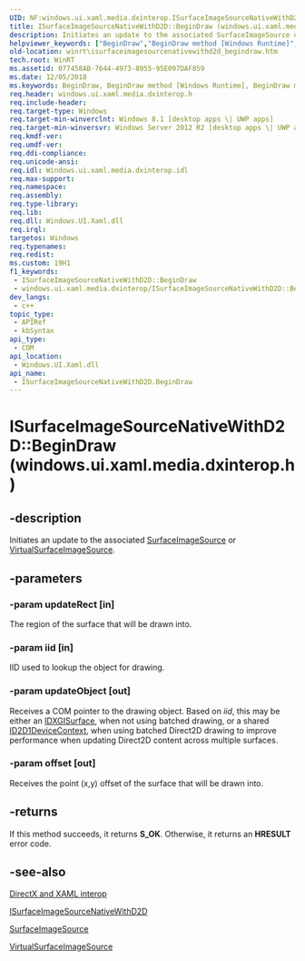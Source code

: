 ```yaml
---
UID: NF:windows.ui.xaml.media.dxinterop.ISurfaceImageSourceNativeWithD2D.BeginDraw
title: ISurfaceImageSourceNativeWithD2D::BeginDraw (windows.ui.xaml.media.dxinterop.h)
description: Initiates an update to the associated SurfaceImageSource or VirtualSurfaceImageSource.
helpviewer_keywords: ["BeginDraw","BeginDraw method [Windows Runtime]","BeginDraw method [Windows Runtime]","ISurfaceImageSourceNativeWithD2D interface","ISurfaceImageSourceNativeWithD2D interface [Windows Runtime]","BeginDraw method","ISurfaceImageSourceNativeWithD2D.BeginDraw","ISurfaceImageSourceNativeWithD2D.xaml","ISurfaceImageSourceNativeWithD2D::BeginDraw","ISurfaceImageSourceNativeWithD2D::xaml","windows/ISurfaceImageSourceNativeWithD2D::BeginDraw","winrt.isurfaceimagesourcenativewithd2d_begindraw"]
old-location: winrt\isurfaceimagesourcenativewithd2d_begindraw.htm
tech.root: WinRT
ms.assetid: 077458AB-7644-4973-8955-95E097DAF859
ms.date: 12/05/2018
ms.keywords: BeginDraw, BeginDraw method [Windows Runtime], BeginDraw method [Windows Runtime],ISurfaceImageSourceNativeWithD2D interface, ISurfaceImageSourceNativeWithD2D interface [Windows Runtime],BeginDraw method, ISurfaceImageSourceNativeWithD2D.BeginDraw, ISurfaceImageSourceNativeWithD2D.xaml, ISurfaceImageSourceNativeWithD2D::BeginDraw, ISurfaceImageSourceNativeWithD2D::xaml, windows/ISurfaceImageSourceNativeWithD2D::BeginDraw, winrt.isurfaceimagesourcenativewithd2d_begindraw
req.header: windows.ui.xaml.media.dxinterop.h
req.include-header: 
req.target-type: Windows
req.target-min-winverclnt: Windows 8.1 [desktop apps \| UWP apps]
req.target-min-winversvr: Windows Server 2012 R2 [desktop apps \| UWP apps]
req.kmdf-ver: 
req.umdf-ver: 
req.ddi-compliance: 
req.unicode-ansi: 
req.idl: Windows.ui.xaml.media.dxinterop.idl
req.max-support: 
req.namespace: 
req.assembly: 
req.type-library: 
req.lib: 
req.dll: Windows.UI.Xaml.dll
req.irql: 
targetos: Windows
req.typenames: 
req.redist: 
ms.custom: 19H1
f1_keywords:
 - ISurfaceImageSourceNativeWithD2D::BeginDraw
 - windows.ui.xaml.media.dxinterop/ISurfaceImageSourceNativeWithD2D::BeginDraw
dev_langs:
 - c++
topic_type:
 - APIRef
 - kbSyntax
api_type:
 - COM
api_location:
 - Windows.UI.Xaml.dll
api_name:
 - ISurfaceImageSourceNativeWithD2D.BeginDraw
---
```


# ISurfaceImageSourceNativeWithD2D::BeginDraw (windows.ui.xaml.media.dxinterop.h)


## -description

Initiates an update to the associated <a href="/uwp/api/windows.ui.xaml.media.imaging.surfaceimagesource">SurfaceImageSource</a> or <a href="/uwp/api/windows.ui.xaml.media.imaging.virtualsurfaceimagesource">VirtualSurfaceImageSource</a>.

## -parameters

### -param updateRect [in]

The region of the surface that will be drawn into.

### -param iid [in]

IID used to lookup the object for drawing.

### -param updateObject [out]

Receives a COM pointer to the drawing object. Based on <i>iid</i>, this may be either an <a href="/windows/desktop/api/dxgi/nn-dxgi-idxgisurface">IDXGISurface</a>, when not using batched drawing, or a shared <a href="/windows/desktop/api/d2d1_1/nn-d2d1_1-id2d1devicecontext">ID2D1DeviceContext</a>, when using batched Direct2D drawing to improve performance when updating Direct2D content across multiple surfaces.

### -param offset [out]

Receives the point (x,y) offset of the surface that will be drawn into.

## -returns

If this method succeeds, it returns <b xmlns:loc="http://microsoft.com/wdcml/l10n">S_OK</b>. Otherwise, it returns an <b xmlns:loc="http://microsoft.com/wdcml/l10n">HRESULT</b> error code.

## -see-also

<a href="/previous-versions/windows/apps/hh825871(v=win.10)">DirectX and XAML interop</a>



<a href="/windows/desktop/api/windows.ui.xaml.media.dxinterop/nn-windows-ui-xaml-media-dxinterop-isurfaceimagesourcenativewithd2d">ISurfaceImageSourceNativeWithD2D</a>



<a href="/uwp/api/windows.ui.xaml.media.imaging.surfaceimagesource">SurfaceImageSource</a>



<a href="/uwp/api/windows.ui.xaml.media.imaging.virtualsurfaceimagesource">VirtualSurfaceImageSource</a>
